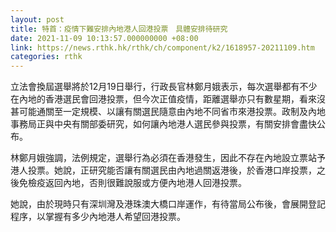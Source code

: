 ```yaml
---
layout: post
title: 特首：疫情下難安排內地港人回港投票　具體安排待研究
date: 2021-11-09 10:13:57.000000000 +08:00
link: https://news.rthk.hk/rthk/ch/component/k2/1618957-20211109.htm
categories: rthk
---
```


立法會換屆選舉將於12月19日舉行，行政長官林鄭月娥表示，每次選舉都有不少在內地的香港選民會回港投票，但今次正值疫情，距離選舉亦只有數星期，看來沒甚可能通關至一定規模、以讓有關選民隨意由內地不同省市來港投票。政制及內地事務局正與中央有關部委研究，如何讓內地港人選民參與投票，有關安排會盡快公布。

林鄭月娥強調，法例規定，選舉行為必須在香港發生，因此不存在內地設立票站予港人投票。她說，正研究能否讓有關選民由內地過關返港後，於香港口岸投票，之後免檢疫返回內地，否則很難說服或方便內地港人回港投票。

她說，由於現時只有深圳灣及港珠澳大橋口岸運作，有待當局公布後，會展開登記程序，以掌握有多少內地港人希望回港投票。
